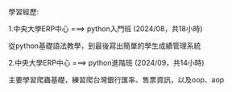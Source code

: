 學習經歷:

 1.中央大學ERP中心 ===> python入門班 (2024/08，共18小時)
 
 從python基礎語法教學，到最後寫出簡單的學生成績管理系統
 
 2.中央大學ERP中心 ===> python進階班 (2024/09，共14小時)
 
 主要學習爬蟲基礎，練習爬台灣銀行匯率、售票資訊，以及oop、aop

